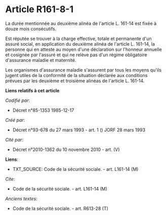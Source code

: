 # Article R161-8-1

La durée mentionnée au deuxième alinéa de l'article L. 161-14 est fixée à douze mois consécutifs.

Est réputée se trouver à la charge effective, totale et permanente d'un assuré social, en application du deuxième alinéa de
l'article L. 161-14, la personne qui en atteste au moyen d'une déclaration sur l'honneur annuelle et cosignée par l'assuré et
qui ne relève pas d'un régime obligatoire d'assurance maladie et maternité.

Les organismes d'assurance maladie s'assurent par tous les moyens qu'ils jugent utiles de la conformité de la situation
déclarée aux conditions prévues par les deuxième et troisième alinéas de l'article L. 161-14.

**Liens relatifs à cet article**

_Codifié par_:

  - Décret n°85-1353 1985-12-17

_Créé par_:

  - Décret n°93-678 du 27 mars 1993 - art. 1 () JORF 28 mars 1993

_Cité par_:

  - Décret n°2010-1362 du 10 novembre 2010 - art. (V)

**Liens**:

  - TXT_SOURCE: Code de la sécurité sociale. - art. L161-14 (M)

_Cite_:

  - Code de la sécurité sociale. - art. L161-14 (M)

_Anciens textes_:

  - Code de la sécurité sociale. - art. R613-28 (T)
